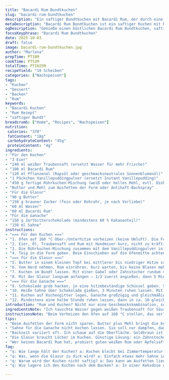 ```yaml
---
title: "Bacardi Rum Bundtkuchen"
slug: "bacardi-rum-bundtkuchen"
description: "Ein saftiger Bundtkuchen mit Bacardi Rum, der durch eine leicht angepasste Rezeptur mit weißem Traubensaft statt Wasser und einem hauch Vanillepuddingpulver eine dezente Eigennote erhält. Die Glasur verbindet Butter, braunen Zucker und Rum, während die Ganache aus Zartbitterschokolade in Sahne eingekocht wird. Backzeit und Konsistenz hängen vom Ofentyp ab – besser nach Farbe und Stäbchenprobe richten. Das Übliche beim Bundt: gut ausfetten, genug Flüssigkeit im Teig, nicht zu schnell backen. Wer keinen Rum mag, kann mit Orangensaft oder Apfelsaft experimentieren. Prickeln sorgt für Geschmackstiefe und saftige Struktur; Ganache vollendet die Oberfläche. Restlos versautes Geschirr trotz Glasur bleibt minimal, wenn man den Kuchen im Bundt lässt."
metaDescription: "Bacardi Rum Bundtkuchen ist ein saftiger Kuchen mit Rum und Traubensaft, der jeden bei Geburtstagsfeiern begeistert"
ogDescription: "Genieße einen köstlichen Bacardi Rum Bundtkuchen, saftig und mit einer speziellen Glasur, ideal für jede Feier"
focusKeyphrase: "Bacardi Rum Bundtkuchen"
date: 2025-10-03
draft: false
image: bacardi-rum-bundtkuchen.jpg
author: "Marlena"
prepTime: PT18M
cookTime: PT52M
totalTime: PT1H25M
recipeYield: "10 Scheiben"
categories: ["Nachspeisen"]
tags:
- "Kuchen"
- "Dessert"
- "Backen"
- "Rum"
keywords:
- "Bacardi Kuchen"
- "Rum Rezept"
- "saftiger Bundt"
breadcrumb: ["Home", "Recipes", "Nachspeisen"]
nutrition: 
 calories: "370"
 fatContent: "18g"
 carbohydrateContent: "45g"
 proteinContent: "4g"
ingredients:
- "Für den Kuchen"
- "3 Eier"
- "240 ml weißer Traubensaft (ersetzt Wasser für mehr Frische)"
- "100 ml Bacardi Rum"
- "120 ml Pflanzenöl (Rapsöl oder geschmacksneutrales Sonnenblumenöl)"
- "1 Päckchen Vanillepuddingpulver (ersetzt Instant Vanillepudding)"
- "450 g fertige Rührkuchen-Mischung (weiß oder helles Mehl, evtl. Dinkel als Alternative)"
- "Butter und Mehl zum Ausfetten der Form oder Antihaft-Backspray"
- "Für die Glasur"
- "90 g Butter"
- "150 g brauner Zucker (fein oder Rohrohr, je nach Vorliebe)"
- "60 ml Wasser"
- "60 ml Bacardi Rum"
- "Für die Ganache"
- "150 g Zartbitterschokolade (mindestens 60 % Kakaoanteil)"
- "150 ml Sahne"
instructions:
- "=== Für den Kuchen ==="
- "1. Ofen auf 160 °C Ober-/Unterhitze vorheizen (keine Umluft). Die Form gut mit Butter ausreiben, dann mit Mehl bedecken. Überschuss ausschwenken. Antihaft-Spray funktioniert schneller, aber Butter-Mehl gibt bessere Kruste."
- "2. Eier, Öl, Traubensaft und Rum mit Handmixer kurz, nicht zu kräftig vermischen – gerade so, dass alles eine homogene, glänzende Masse bildet. Zu viel Luft rein, Kuchen wird trocken."
- "3. Die Rührkuchen-Mischung zusammen mit dem Vanillepuddingpulver in Portionen hinzufügen und nur so lange schlagen, bis der Teig eben glatt ist. Nicht übermixen, sonst bindet das Puddingpulver zu stark."
- "4. Teig in die Form geben. Beim Einschieben auf die Ofenmitte achten. Nach ca. 50 Minuten kontrollieren – Oberfläche soll goldbraun sein, der Zahnstocher sauber herauskommen. Backzeit kann je nach Ofen 48 bis 55 Minuten variieren. Wenn Kuchen zu dunkel wird schnell mit Alufolie abdecken."
- "=== Für die Glasur ==="
- "5. Butter in einem kleinen Topf bei mittlerer bis niedriger Hitze schmelzen. Es darf nicht braun werden! Braunen Zucker und Wasser zugeben, rühren bis Zucker gelöst und die Mischung leicht blubbert, etwa 2-3 Minuten. Nicht zu lange köcheln, sonst wird die Glasur zäh."
- "6. Vom Herd nehmen, Rum einrühren. Kurz warten, bis keine Blasen mehr steigen. Shell komplett in ein hitzebeständiges Gefäß geben (2 Tassen Messbecher)."
- "7. Kuchen im Bundt lassen. Mit einer Gabel oder Zahnstocher rundum viele kleine Löcher stechen. So zieht die Glasur rein wie eine wilde Welle. Trick: Nicht alle Löcher gleich tief, das unterstützt den Geschmack."
- "8. Mit der Glasur langsam anfangen – 1/3 zuerst angießen, dann 5 Minuten warten. Restliche Glasur portionsweise nach und nach eingießen. Trocken wirken vermeiden – Glasur soll tief durchziehen. Mindestens 20 Minuten stehen lassen, dann erst aus der Form stürzen."
- "=== Für die Ganache ==="
- "9. Schokolade grob hacken, in eine hitzebeständige Schüssel geben. Sahne in kleinem Topf auf mittlerer Flamme erwärmen, nicht kochen lassen, dampfen reicht."
- "10. Heiße Sahne über Schokolade gießen, 3 Minuten ruhen lassen. Mit Schneebesen langsam zu einer seidigen Creme verrühren, nicht sprunghaft schlagen. Ganache leicht abkühlen lassen, bis sie streichfähig wird."
- "11. Kuchen auf Kuchengitter legen, Ganache großzügig und gleichmäßig darüber verteilen. Achtung: Bei suboptimaler Raumtemperatur Ganache länger aushärten lassen oder kurz in den Kühlschrank stellen."
- "12. Mindestens eine halbe Stunde ruhen lassen, dann in ca. 10 gleichmäßige Scheiben schneiden. Schmeckt am nächsten Tag durchgezogen noch besser."
introduction: "Rum und Kuchen? Nicht nur eine Geschmackskombination, sondern Tradition, die viele Jahre und Fehlversuche kostete, bis die Balance passte. Ich wechselte Wasser gegen weißen Traubensaft, um eine leichte Säure und Süße reinzubringen, die durch den Zucker des Puddings nicht erdrückt wird. Vanillepudding statt Instant gibt dem Ganzen ein besseres Mundgefühl – weniger chemisch. Der Bundt bekommt eine leichte Karamellkruste, wenn man vernünftig ausfettet und beim Backen nicht drängelt. Glasur und Ganache wirken wie zwei starke Akzente: eine süß-sämige Rum-Note und dunkle Schokolade, die warm und leicht bitter dagegensteht. Nicht zu dick auftragen, sonst verschwendet man Aroma. Wer beim Backen nicht immer appliziert, merkt nach ein paar Versuchen: Timing und Beobachtung schlagen die Stoppuhr."
ingredientsNote: "Ich tauschte Wasser gegen weißen Traubensaft für Säure und Frische. Funktioniert hier besser als reines Wasser, weil es das Rumaroma stützt, ohne süß zu machen. Vanillepudding frisch angerührt klappt besser als Instantpulver, setzt aber mehr Flüssigkeit voraus, also Augen auf. Wer allergisch auf Nüsse reagiert, ist mit dem Öl und dem Mehl einer normalen Rührkuchenmischung sicher – ich greife zu Bio-Dinkelmehl, das gibt eine festere Struktur, aber schmeckt etwas rustikaler. Falls kein Bacardi Rum verfügbar, kann guter weißer Rum oder ein Aufguss aus hellem Apfelsaft als milde Variante genutzt werden. Butter zum Ausfetten sorgt für bessere Kruste als Backtrennspray, vor allem bei Bundt-Formen mit feinen Rillen. Die Glasur baut auf braunem Zucker für karamellige Tiefe, wer das nicht will, nimmt Muscovado oder Rohrohrzucker."
instructionsNote: "Beim Vorheizen den Ofen auf 160 °C stellen, das verlängert die Backzeit minimal, verhindert aber, dass der Kuchen zu schnell verblasst oder austrocknet. Beim Mischen Eier, Öl, Flüssigkeit erst nur kurz rühren, sonst schlägt man zu viel Luft rein – das gibt beim Backen unschöne Löcher. Die Zugabe von Puddingpulver macht den Teig saftig, also kein trockenes Gedöns nach Backzeit. Das Ausfetten mit Butter plus Mehl ist Arbeit, aber das Ergebnis spricht darüber – Kuchen lässt sich deutlich besser stürzen. Bei der Glasur: langsames Eingießen, unbedingt schön viele Löcher mit Gabel oder Zahnstocher einstechen, sonst baut sich kein Aroma tief auf. Das hat der Kuchen verdammt verdient, das Aroma verpufft sonst oberflächlich. Ganache kurz vor Gebrauch zubereiten, nicht zu heiß und gut rühren, sonst klumpt die Schokolade. Im Kühlschrank bekommt die Ganache schnell eine unnatürliche Härte, lieber Raumtemperatur oder wenige Minuten kühlen. Beim Schneiden Messer vorwärmen – so zieht nichts Fäden. Alles zusammen ergibt eine wunderbare Mischung aus Alkohol, Süße, Fruchtigkeit und Schokolade."
tips:
- "Beim Ausfetten der Form nicht sparen. Butter plus Mehl bringt die beste Kruste. Wer Zeit und Mühe sparen will, greift zum Backtrennspray. Aber die Belohnung ist eine schönere Textur."
- "Sahne für die Ganache nicht kochen lassen. Sie soll nur dampfen, dann wird sie perfekt. Langsam über die Schokolade gießen. Rühren bis eine glatte, seidige Masse entsteht. Geduld ist wichtig hier."
- "Backzeit variiert oft. Ich schaue auf die Oberfläche. Goldbraun ist der Schlüssel. Zahnstocherprobe ist ein Muss. Wenn er sauber herauskommt, ist der Kuchen fertig. Und doch manchmal auch zu schnell."
- "Die Glasur braucht Löcher im Kuchen. Günstige Lösung: ein Zahnstocher. Viele kleine Löcher stechen. So zieht die Glasur tief ein. Das Aroma entfaltet sich dadurch intensiv."
- "Wer keinen Bacardi Rum hat, probiert guten weißen Rum oder Apfelsaft. Das bringt Frische, auch wenn es anders schmeckt. Und dennoch bleibt das Rezept stark. Variation ist hier kein Nachteil."
faq:
- "q: Wie lange hält der Kuchen? a: Kuchen bleibt bei Zimmertemperatur etwa 3 bis 4 Tage frisch. Das hängt von der Raumtemperatur ab."
- "q: Was, wenn die Glasur zu dick wird? a: Einfach etwas mehr Sahne in die Mischung einarbeiten. Schrittweise. Oder warm anrühren, damit sie dünnflüssiger wird."
- "q: Warum wird der Kuchen nicht saftig? a: Das kann am Ausfetten liegen. Wenn die Form nicht gründlich gefettet ist, wird der Kuchen trocken. Übermixen ist auch nicht das Beste."
- "q: Wie lagere ich den Kuchen nach dem Backen? a: In einer Keksdose oder unter Frischhaltefolie. Das hält ihn feucht. Leser: Ein Kühlschrank macht es oft zu fest."

---
```

